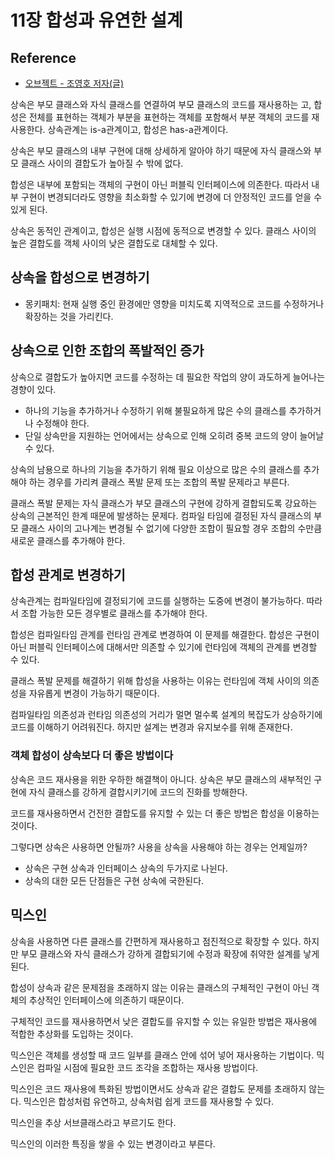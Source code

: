 # 11장 합성과 유연한 설계

## Reference

- [오브젝트 - 조영호 저자(글)](https://product.kyobobook.co.kr/detail/S000001766367)

상속은 부모 클래스와 자식 클래스를 연결하여 부모 클래스의 코드를 재사용하는 고, 합성은 전체를 표현하는 객체가 부분을 표현하는 객체를 포함해서 부분 객체의 코드를 재사용한다. 상속관계는 is-a관계이고, 합성은 has-a관계이다.

상속은 부모 클래스의 내부 구현에 대해 상세하게 알아야 하기 때문에 자식 클래스와 부모 클래스 사이의 결합도가 높아질 수 밖에 없다.

합성은 내부에 포함되는 객체의 구현이 아닌 퍼블릭 인터페이스에 의존한다. 따라서 내부 구현이 변경되더라도 영향을 최소화할 수 있기에 변경에 더 안정적인 코드를 얻을 수 있게 된다.

상속은 동적인 관계이고, 합성은 실행 시점에 동적으로 변경할 수 있다. 클래스 사이의 높은 결합도를 객체 사이의 낮은 결합도로 대체할 수 있다.

## 상속을 합성으로 변경하기

- 몽키패치: 현재 실행 중인 환경에만 영향을 미치도록 지역적으로 코드를 수정하거나 확장하는 것을 가리킨다.

## 상속으로 인한 조합의 폭발적인 증가

상속으로 결합도가 높아지면 코드를 수정하는 데 필요한 작업의 양이 과도하게 늘어나는 경향이 있다.

- 하나의 기능을 추가하거나 수정하기 위해 불필요하게 많은 수의 클래스를 추가하거나 수정해야 한다.
- 단일 상속만을 지원하는 언어에서는 상속으로 인해 오히려 중복 코드의 양이 늘어날 수 있다.

상속의 남용으로 하나의 기능을 추가하기 위해 필요 이상으로 많은 수의 클래스를 추가해야 하는 경우를 가리켜 클래스 폭발 문제 또는 조합의 폭발 문제라고 부른다.

클래스 폭발 문제는 자식 클래스가 부모 클래스의 구현에 강하게 결합되도록 강요하는 상속의 근본적인 한계 때문에 발생하는 문제다. 컴파일 타임에 결정된 자식 클래스의 부모 클래스 사이의 고나계는 변경될 수 없기에 다양한 조합이 필요할 경우 조합의 수만큼 새로운 클래스를 추가해야 한다.

## 합성 관계로 변경하기

상속관계는 컴파일타임에 결정되기에 코드를 실행하는 도중에 변경이 불가능하다. 따라서 조합 가능한 모든 경우별로 클래스를 추가해야 한다.

합성은 컴파일타임 관계를 런타임 관계로 변경하여 이 문제를 해결한다. 합성은 구현이 아닌 퍼블릭 인터페이스에 대해서만 의존할 수 있기에 런타임에 객체의 관계를 변경할 수 있다.

클래스 폭발 문제를 해결하기 위해 합성을 사용하는 이유는 런타임에 객체 사이의 의존성을 자유롭게 변경이 가능하기 때문이다.

컴파일타임 의존성과 런타임 의존성의 거리가 멀면 멀수록 설계의 복잡도가 상승하기에 코드를 이해하기 어려워진다. 하지만 설계는 변경과 유지보수를 위해 존재한다.

### 객체 합성이 상속보다 더 좋은 방법이다

상속은 코드 재사용을 위한 우하한 해결책이 아니다. 상속은 부모 클래스의 새부적인 구현에 자식 클래스를 강하게 결합시키기에 코드의 진화를 방해한다.

코드를 재사용하면서 건전한 결합도를 유지할 수 있는 더 좋은 방법은 합성을 이용하는 것이다.

그렇다면 상속은 사용하면 안될까? 사용을 상속을 사용해야 하는 경우는 언제일까?

- 상속은 구현 상속과 인터페이스 상속의 두가지로 나뉜다.
- 상속의 대한 모든 단점들은 구현 상속에 국한된다.

## 믹스인

상속을 사용하면 다른 클래스를 간편하게 재사용하고 점진적으로 확장할 수 있다. 하지만 부모 클래스와 자식 클래스가 강하게 결합되기에 수정과 확장에 취약한 설계를 낳게 된다.

합성이 상속과 같은 문제점을 초래하지 않는 이유는 클래스의 구체적인 구현이 아닌 객체의 추상적인 인터페이스에 의존하기 때문이다.

구체적인 코드를 재사용하면서 낮은 결합도를 유지할 수 있는 유일한 방법은 재사용에 적합한 추상화를 도입하는 것이다.

믹스인은 객체를 생성할 때 코드 일부를 클래스 안에 섞어 넣어 재사용하는 기법이다. 믹스인은 컴파일 시점에 필요한 코드 조각을 조합하는 재사용 방법이다.

믹스인은 코드 재사용에 특화된 방법이면서도 상속과 같은 결합도 문제를 초래하지 않는다. 믹스인은 합성처럼 유연하고, 상속처럼 쉽게 코드를 재사용할 수 있다.

믹스인을 추상 서브클래스라고 부르기도 한다.

믹스인의 이러한 특징을 쌓을 수 있는 변경이라고 부른다.